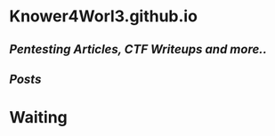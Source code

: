 # Knower4Worl3.github.io

_**Pentesting Articles, CTF Writeups and more..**_
--------------------------------------------

_**Posts**_
-----

 
# Waiting 

    






